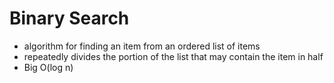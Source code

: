 # Binary Search
- algorithm for finding an item from an ordered list of items 
- repeatedly divides the portion of the list that may contain the item in half 
- Big O(log n)